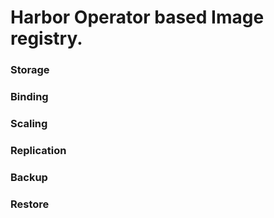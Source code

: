 # Harbor Operator based Image registry.

### Storage


### Binding


### Scaling


### Replication


### Backup


### Restore


